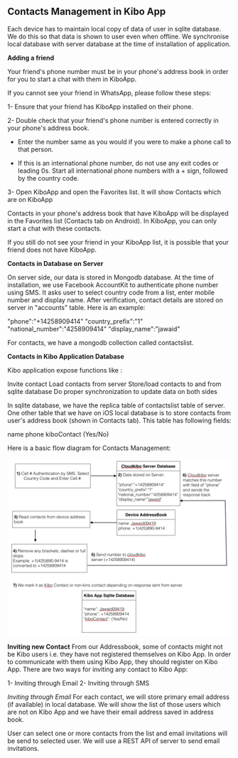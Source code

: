 ## Contacts Management in Kibo App ##

Each device has to maintain local copy of data of user in sqlite database. We do this so that data is shown to user even when offline. We synchronise local database with server database at the time of installation of application.



**Adding a friend**

Your friend's phone number must be in your phone's address book in order for you to start a chat with them in KiboApp.

If you cannot see your friend in WhatsApp, please follow these steps:

1- Ensure that your friend has KiboApp installed on their phone.

2- Double check that your friend's phone number is  entered correctly in your phone's address book.



- Enter the number same as you would if you were to make a phone call to that person.


- If this is an international phone number, do not use any exit codes or leading 0s. Start all international phone numbers with a + sign, followed by the country code.

3- Open KiboApp and open the Favorites list. It will show Contacts which are on KiboApp

Contacts in your phone's address book that have KiboApp will be displayed in the Favorites list (Contacts tab on Android). In KiboApp, you can only start a chat with these contacts.

If you still do not see your friend in your KiboApp list, it is possible that your friend does not have KiboApp.



**Contacts in Database on Server**

On server side, our data is stored in Mongodb database. At the time of installation, we use Facebook AccountKit to authenticate phone number using SMS. It asks user to select country code from a list, enter mobile number and display name. After verification, contact details are stored on server in "accounts" table. Here is an example:

"phone":"+14258909414"
"country_prefix":"1"
"national_number":"4258909414"
"display_name":"jawaid"

For contacts, we have a mongodb collection called contactslist. 

**Contacts in Kibo Application Database**

Kibo application expose functions like :

Invite contact
Load contacts from server
Store/load contacts to and from sqlite database
Do proper synchronization to update data on both sides

In sqlite database, we have the replica table of contactslist table of server. One other table that we have on iOS local database is to store contacts from user's address book (shown in Contacts tab). This table has following fields:

name
phone
kiboContact (Yes/No)

Here is a basic flow diagram for Contacts Management:

![Contacts Design diagram](images/contactsDesign.png)

**Inviting new Contact**
From our Addressbook, some of contacts might not be Kibo users i.e. they have not registered themselves on Kibo App. In order to communicate with them using Kibo App, they should register on Kibo App. There are two ways for inviting any contact to Kibo App:

1- Inviting through Email
2- Inviting through SMS

*Inviting through Email*
For each contact, we will store primary email address (if available) in local database. We will show the list of those users which are not on Kibo App and we have their email address saved in address book.

User can select one or more contacts from the list and email invitations will be send to selected user. We will use a REST API of server to send email invitations.